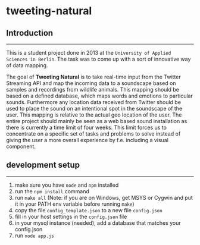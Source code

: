 # tweeting-natural

## Introduction
---
This is a student project done in 2013 at the `University of Applied Sciences in Berlin`. The task was to come up with a sort of innovative way of data mapping.

The goal of **Tweeting Natural** is to take real-time input from the Twitter Streaming API and map the incoming data to a soundscape based on samples and recordings from wildlife animals. This mapping should be based on a defined database, which maps words and emotions to particular sounds. Furthermore any location data received from Twitter should be used to place the sound on an intentional spot in the soundscape of the user. This mapping is relative to the actual geo location of the user. The entire project should mainly be seen as a web based sound installation as there is currently a time limit of four weeks. This limit forces us to concentrate on a specific set of tasks and problems to solve instead of giving the user a more overall experience by f.e. including a visual component.



## development setup
---

1. make sure you have `node` and `npm` installed
2. run the `npm install` command
3. run `make all` (Note: if you are on Windows, get MSYS or Cygwin and put it in your PATH env variable before running `make`)
3. copy the file `config_template.json` to a new file `config.json` 
4. fill in your host settings in the `config.json` file
5. in your mysql instance (needed), add a database that matches your config.json
6. run `node app.js`
